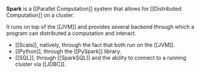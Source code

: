 __Spark__ is a [[Parallel Computation]] system that allows for [[Distributed Computation]] on a cluster.

It runs on top of the [[JVM]] and provides several backend through which a program can distributed a computation and interact.

- [[Scala]], natively, through the fact that both run on the [[JVM]].
- [[Python]], through the [[PySpark]] library.
- [[SQL]], through [[SparkSQL]] and the ability to connect to a running cluster via [[JDBC]].